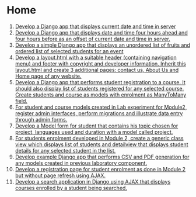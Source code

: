 # Home

1. [Develop a Django app that displays current date and time in server](program_1.md)
2. [Develop a Django app that displays date and time four hours ahead and four hours before as an offset of current date and time in server.](program_2.md)
3. [Develop a simple Django app that displays an unordered list of fruits and ordered list of selected students for an event](program_3.md)
4. [Develop a layout.html with a suitable header (containing navigation menu) and footer with copyright and developer information. Inherit this layout.html and create 3 additional pages: contact us, About Us and Home page of any website.](program_4.md)
5. [Develop a Django app that performs student registration to a course. It should also display list of students registered for any selected course. Create students and course as models with enrolment as ManyToMany field.](program_5.md)
6. [For student and course models created in Lab experiment for Module2, register admin interfaces, perform migrations and illustrate data entry through admin forms.](program_6.md)
7. [Develop a Model form for student that contains his topic chosen for project, languages used and duration with a model called project.](program_7.md)
8. [For students enrolment developed in Module 2, create a generic class view which displays list of students and detailview that displays student details for any selected student in the list.](program_8.md)
9. [Develop example Django app that performs CSV and PDF generation for any models created in previous laboratory component.](program_9.md)
10. [Develop a registration page for student enrolment as done in Module 2 but without page refresh using AJAX.](program_10.md)
11. [Develop a search application in Django using AJAX that displays courses enrolled by a student being searched.](program_11.md)
